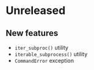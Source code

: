 # Unreleased

## New features

- `iter_subproc()` utility
- `iterable_subprocess()` utility
- `CommandError` exception
